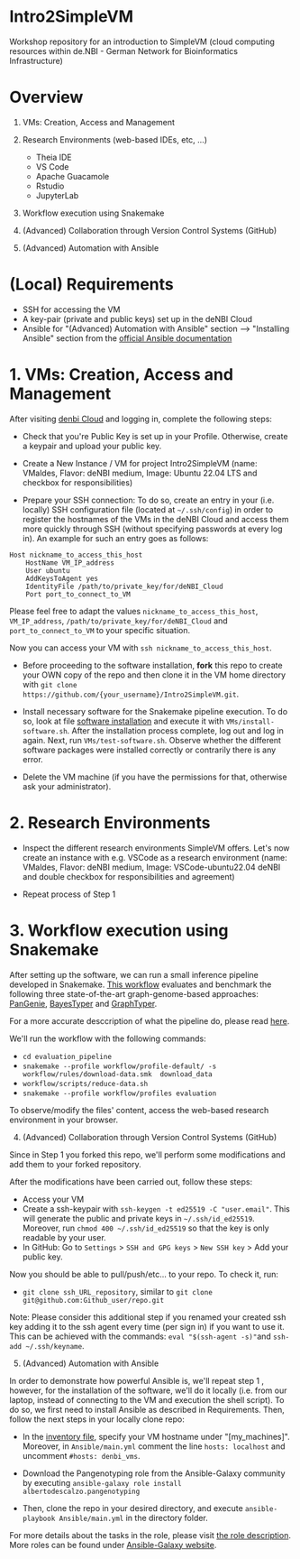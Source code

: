 # Intro2SimpleVM
Workshop repository for an introduction to SimpleVM (cloud computing resources within de.NBI - German Network for Bioinformatics Infrastructure)


# Overview 
1. VMs:  Creation, Access and Management

2. Research Environments (web-based IDEs, etc, …)
    - Theia IDE
    - VS Code
    - Apache Guacamole
    - Rstudio
    - JupyterLab

3. Workflow execution using Snakemake

4. (Advanced) Collaboration through Version Control Systems (GitHub)

5. (Advanced) Automation with Ansible


# (Local) Requirements

- SSH for accessing the VM
- A key-pair (private and public keys) set up in the deNBI Cloud
- Ansible for "(Advanced) Automation with Ansible" section --> "Installing Ansible" section from the [official Ansible documentation](https://docs.ansible.com/ansible/latest/installation_guide/intro_installation.html)

# 1. VMs:  Creation, Access and Management
After visiting [denbi Cloud](https://cloud.denbi.de/portal/webapp) and logging in, complete the following steps: 

- Check that you're Public Key is set up in your Profile. Otherwise, create a keypair and upload your public key.

- Create a New Instance / VM for project Intro2SimpleVM (name: VMaldes, Flavor: deNBI medium, Image: Ubuntu 22.04 LTS and checkbox for responsibilities)

- Prepare your SSH connection:  To do so, create an entry in your (i.e. locally) SSH configuration file (located at `~/.ssh/config`) in order to register the hostnames of the VMs in the deNBI Cloud and access them more quickly through SSH (without specifying passwords at every log in). An example for such an entry goes as follows:

```
Host nickname_to_access_this_host
    HostName VM_IP_address
    User ubuntu
    AddKeysToAgent yes
    IdentityFile /path/to/private_key/for/deNBI_Cloud
    Port port_to_connect_to_VM
```

Please feel free to adapt the values `nickname_to_access_this_host`, `VM_IP_address`, `/path/to/private_key/for/deNBI_Cloud` and `port_to_connect_to_VM` to your specific situation.   

Now you can access your VM with `ssh nickname_to_access_this_host`. 

- Before proceeding to the software installation, **fork** this repo to create your OWN copy of the repo and then clone it in the VM home directory with `git clone https://github.com/{your_username}/Intro2SimpleVM.git`.

- Install necessary software for the Snakemake pipeline execution. To do so, look at file [software installation](https://github.com/albertodescalzo/Intro2SimpleVM) and execute it with `VMs/install-software.sh`. After the installation process complete, log out and log in again. Next, run `VMs/test-software.sh`. Observe whether the different software packages were installed correctly or contrarily there is any error.

- Delete the VM machine (if you have the permissions for that, otherwise ask your administrator).


# 2. Research Environments

- Inspect the different research environments SimpleVM offers. Let's now create an instance with e.g. VSCode as a research environment (name: VMaldes, Flavor: deNBI medium, Image: VSCode-ubuntu22.04 deNBI and double checkbox for responsibilities and agreement)

- Repeat process of Step 1


# 3. Workflow execution using Snakemake

After setting up the software, we can run a small inference pipeline developed in Snakemake. [This workflow](https://github.com/albertodescalzo/Intro2SimpleVM/workflow) evaluates and benchmark the following three state-of-the-art graph-genome-based approaches: [PanGenie](https://github.com/eblerjana/pangenie), [BayesTyper](https://github.com/bioinformatics-centre/BayesTyper) and [GraphTyper](https://github.com/DecodeGenetics/graphtyper). 

For a more accurate desccription of what the pipeline do, please read [here](https://github.com/DiltheyLab/graph-genome-workbench/blob/master/evaluation_pipeline/README.md).

We'll run the workflow with the following commands:

- `cd evaluation_pipeline`
- `snakemake --profile workflow/profile-default/ -s workflow/rules/download-data.smk  download_data` 
- `workflow/scripts/reduce-data.sh`
- `snakemake --profile workflow/profiles evaluation` 

To observe/modify the files' content, access the web-based research environment in your browser. 

4. (Advanced) Collaboration through Version Control Systems (GitHub)

Since in Step 1 you forked this repo, we'll perform some modifications and add them to your forked repository. 

After the modifications have been carried out, follow these steps:

- Access your VM
- Create a ssh-keypair with `ssh-keygen -t ed25519 -C "user.email"`. This will generate the public and private keys in `~/.ssh/id_ed25519`. Moreover, run `chmod 400 ~/.ssh/id_ed25519` so that the key is only readable by your user.
- In GitHub: Go to `Settings` > `SSH and GPG keys` > `New SSH key` > Add your public key.

Now you should be able to pull/push/etc... to your repo. To check it, run:

- `git clone ssh_URL_repository`, similar to `git clone git@github.com:Github_user/repo.git`

Note: Please consider this additional step if you renamed your created ssh key adding it to the ssh agent every time (per sign in) if you want to use it. This can be achieved with the commands: `eval "$(ssh-agent -s)"`and `ssh-add ~/.ssh/keyname`.

5. (Advanced) Automation with Ansible

In order to demonstrate how powerful Ansible is, we'll repeat step 1 , however, for the installation of the software, we'll do it locally (i.e. from our laptop, instead of connecting to the VM and execution the shell script). To do so, we first need to install Ansible as described in Requirements. Then, follow the next steps in your locally clone repo:

- In the [inventory file](https://github.com/albertodescalzo/Intro2SimpleVM/Ansible/inventory), specify your VM hostname under "[my_machines]". Moreover, in `Ansible/main.yml` comment the line `hosts: localhost` and uncomment `#hosts: denbi_vms`.

- Download the Pangenotyping role from the Ansible-Galaxy community by executing `ansible-galaxy role install albertodescalzo.pangenotyping`

- Then, clone the repo in  your desired directory, and execute `ansible-playbook Ansible/main.yml` in the directory folder.

For more details about the tasks in the role, please visit [the role description](https://github.com/albertodescalzo/ansible-role-pangenotyping). More roles can be found under [Ansible-Galaxy website](https://galaxy.ansible.com/ui/standalone/roles/).